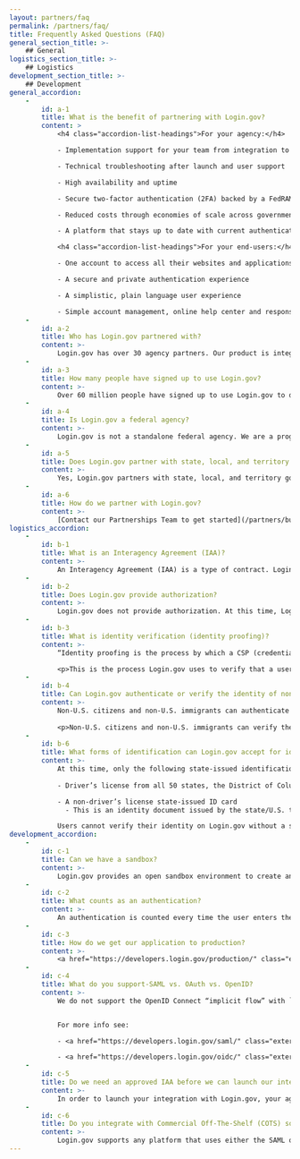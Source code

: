 ```yaml
---
layout: partners/faq
permalink: /partners/faq/
title: Frequently Asked Questions (FAQ)
general_section_title: >-
    ## General
logistics_section_title: >-
    ## Logistics
development_section_title: >-
    ## Development
general_accordion:
    -
        id: a-1
        title: What is the benefit of partnering with Login.gov?
        content: >
            <h4 class="accordion-list-headings">For your agency:</h4>

            - Implementation support for your team from integration to launch

            - Technical troubleshooting after launch and user support

            - High availability and uptime

            - Secure two-factor authentication (2FA) backed by a FedRAMP Moderate ATO, which helps your agency meet the President’s “Executive Order on Improving the Nation’s Cybersecurity”

            - Reduced costs through economies of scale across government

            - A platform that stays up to date with current authentication and identity policies and technologies, without additional effort required from your agency

            <h4 class="accordion-list-headings">For your end-users:</h4>

            - One account to access all their websites and applications - eliminating the need to remember multiple passwords and usernames

            - A secure and private authentication experience

            - A simplistic, plain language user experience

            - Simple account management, online help center and responsive user support
    -
        id: a-2
        title: Who has Login.gov partnered with?
        content: >-
            Login.gov has over 30 agency partners. Our product is integrated with over 300 live applications and services including 12 Cabinet level agencies such as the Department of Defense, Department of Homeland Security, and the Department of Energy. 
    -
        id: a-3
        title: How many people have signed up to use Login.gov?
        content: >-
            Over 60 million people have signed up to use Login.gov to date (Q3 of FY2022), with over 135 million sign-ins annually.
    -
        id: a-4
        title: Is Login.gov a federal agency?
        content: >-
            Login.gov is not a standalone federal agency. We are a program of the [General Services Administration](https://www.gsa.gov/) (GSA), an agency of the U.S. federal government. The program is run by the [Technology Transformation Services](https://www.gsa.gov/about-us/organization/federal-acquisition-service/technology-transformation-services) (TTS), a group that leads the digital transformation of the federal government by helping agencies build, buy, and share technology that allows them to provide more accessible, efficient, and effective products and services for the American people.
    -
        id: a-5
        title: Does Login.gov partner with state, local, and territory governments?
        content: >-
            Yes, Login.gov partners with state, local, and territory governments. These government entities need simple and secure solutions to help the public access services and resources, and with this partnership, they can leverage Login.gov to create a seamless and secure sign-in experience for the public to access these services and resources. [Learn more about the path to partnership](/partners/state-and-local/){:class="usa-nav_link caret"}
    -
        id: a-6
        title: How do we partner with Login.gov?
        content: >-
            [Contact our Partnerships Team to get started](/partners/business-inquiries/){:class="external-link"}. We’ll work with you to understand and capture your needs and requirements at a high level. Together, we’ll decide whether Login.gov makes sense for your particular agency and use case. If we decide to move forward, the next step is to sign an [Interagency Agreement (IAA)](/partners/get-started/#interagency-agreement-iaa-process). This signals a mutual commitment which allows us to commit further resources to technical discovery and integration and migration planning.
logistics_accordion:
    -
        id: b-1
        title: What is an Interagency Agreement (IAA)?
        content: >-
            An Interagency Agreement (IAA) is a type of contract. Login.gov is a cost-recoverable federal service, which means we must, by law, charge other agencies for our work. Our partnership and financial engagement will be governed by the IAA. 
    -
        id: b-2
        title: Does Login.gov provide authorization?
        content: >-
            Login.gov does not provide authorization. At this time, Login.gov supports authentication and identity verification capabilities. We encourage agencies to take the lead on determining the best strategy for their role management and authorization. 
    -
        id: b-3
        title: What is identity verification (identity proofing)?
        content: >-
            “Identity proofing is the process by which a CSP (credentialing service provider) collects, validates, and verifies information about a person.” <em> - NIST SP 800-63-3, Digital Identity Guidelines</em>

            <p>This is the process Login.gov uses to verify that a user is who they say they are. While many agencies can validate an individual’s identity through an in-person proofing experience, we developed an online application that allows individuals to have their identities verified from their smartphone or computer.</p>
    -
        id: b-4
        title: Can Login.gov authenticate or verify the identity of non-U.S. citizens or non-U.S. immigrants (not a U.S. citizen, U.S. national, lawful permanent resident, or traveling to the United States on an immigrant visa)?
        content: >-
            Non-U.S. citizens and non-U.S. immigrants can authenticate with Login.gov, though select features (e.g., SMS / voice OTP for MFA) may be restricted in certain countries. Check our [International phone number support](/help/manage-your-account/international-phone-support/){:class="external-link"} for a complete list that Login.gov supports for authenticating end-users.
            
            <p>Non-U.S. citizens and non-U.S. immigrants can verify their identity (i.e. “proof”) with Login.gov as long as they have a valid U.S. state-issued ID, Social Security number (SSN), and U.S. address.</p>
    -
        id: b-6
        title: What forms of identification can Login.gov accept for identity proofing?
        content: >-
            At this time, only the following state-issued identification is accepted: 
    
            - Driver’s license from all 50 states, the District of Columbia (DC), and other U.S. territories (Guam, U.S. Virgin Islands, Mariana Islands and Puerto Rico)

            - A non-driver’s license state-issued ID card
              - This is an identity document issued by the state/U.S. territory that asserts identity but does not give driving privileges.

            Users cannot verify their identity on Login.gov without a state-issued ID. We’re currently working to add more ways to verify identity. <a href="https://login.gov/help/verify-your-identity/how-to-verify-your-identity/" class="external-link">Learn more about the requirements for verifying identity</a>
development_accordion:
    -
        id: c-1
        title: Can we have a sandbox?
        content: >-
            Login.gov provides an open sandbox environment to create and test integrations between Login.gov and your applications. In the sandbox environment, we provide a Dashboard where you can manage your test applications. <a href="https://developers.login.gov/testing/#how-to-get-started" class="external-link">Visit the Developer guide to get started with our sandbox</a>.
    -
        id: c-2
        title: What counts as an authentication?
        content: >-
            An authentication is counted every time the user enters their username/password and is successfully redirected back to a given application.
    -
        id: c-3
        title: How do we get our application to production?
        content: >-
            <a href="https://developers.login.gov/production/" class="external-link">Check Production deployment for more details</a>. We deploy changes to our production configuration on Tuesday and Thursday by the close of the business day. If regular deployment is scheduled for a holiday then it will be completed on at alternate day. 
    -
        id: c-4
        title: What do you support-SAML vs. OAuth vs. OpenID?
        content: >-
            We do not support the OpenID Connect “implicit flow” with `client_secret` because it is [not recommended by the OAuth group](https://oauth.net/2/grant-types/implicit/){:class="external-link"} for security reasons. We do support OpenID Connect `private_key_jwt` and PKCE.


            For more info see:

            - <a href="https://developers.login.gov/saml/" class="external-link">SAML developer guide</a>

            - <a href="https://developers.login.gov/oidc/" class="external-link">OpenID Connect developer guide</a>
    -
        id: c-5
        title: Do we need an approved IAA before we can launch our integration with Login.gov?
        content: >-
            In order to launch your integration with Login.gov, your agency must first complete an IAA. You can test your application during the IAA process. Once testing is complete and the IAA has been executed, Login.gov aims to launch your integration within two weeks. We recommend a grace period between deployment and implementation on your site.  [Learn more about our IAA process](/partners/get-started/#iaa-anchor){:class="usa-nav_link caret"}
    -
        id: c-6
        title: Do you integrate with Commercial Off-The-Shelf (COTS) solutions?
        content: >-
            Login.gov supports any platform that uses either the SAML or OpenID Connect (OIDC) protocol.
---
```

